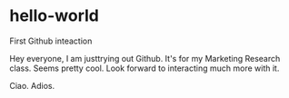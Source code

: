 # hello-world
First Github inteaction 

Hey everyone, I am justtrying out Github. 
It's for my Marketing Research class. 
Seems pretty cool. 
Look forward to interacting much more with it. 

Ciao. Adios.
